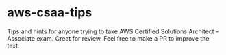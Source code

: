 # aws-csaa-tips
Tips and hints for anyone trying to take AWS Certified Solutions Architect – Associate exam. Great for review. Feel free to make a PR to improve the text. 
